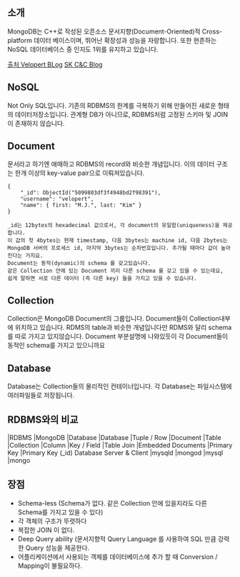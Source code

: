 ## 소개
MongoDB는 C++로 작성된 오픈소스 문서지향(Document-Oriented)적 Cross-platform 데이터 베이스이며, 뛰어난 확장성과 성능을 자랑합니다.
또한 현존하는 NoSQL 데이터베이스 중 인지도 1위를 유지하고 있습니다.

[출처 Velopert BLog]("https://velopert.com/436")
[SK C&C Blog]("http://skccblog.tistory.com/3225")

## NoSQL
Not Only SQL입니다. 기존의 RDBMS의 한계를 극복하기 위해 만들어진 새로운 형태의 데이터저장소입니다.
관계형 DB가 아니므로, RDBMS처럼 고정된 스키마 및 JOIN이 존재하지 않습니다.

## Document
문서라고 하기엔 애매하고 RDBMS의 record와 비슷한 개념입니다. 이의 데이터 구조는 한개 이상의 key-value pair으로 이뤄져있습니다.
```샘플
{
    "_id": ObjectId("5099803df3f4948bd2f98391"),
    "username": "velopert",
    "name": { first: "M.J.", last: "Kim" }
}
```
```
_id는 12bytes의 hexadecimal 값으로서, 각 document의 유일함(uniqueness)을 제공합니다.
이 값의 첫 4bytes는 현재 timestamp, 다음 3bytes는 machine id, 다음 2bytes는 MongoDB 서버의 프로세스 id, 마지막 3bytes는 순차번호입니다. 추가될 때마다 값이 높아진다는 거지요.
Document는 동적(dynamic)의 schema 를 갖고있습니다.
같은 Collection 안에 있는 Document 끼리 다른 schema 를 갖고 있을 수 있는데요,
쉽게 말하면 서로 다른 데이터 (즉 다른 key) 들을 가지고 있을 수 있습니다.
```
## Collection
Collection은 MongoDB Document의 그룹입니다. Document들이 Collection내부에 위치하고 있습니다.
RDMS의 table과 비슷한 개념입니다만 RDMS와 달리 schema를 따로 가지고 있지않습니다.
Document 부분설명에 나와있듯이 각 Document들이 동적인 schema를 가지고 있으니까요

## Database
Database는 Collection들의 물리적인 컨테이너입니다. 각 Database는 파일시스템에 여러파일들로 저장됩니다.

## RDBMS와의 비교
|RDBMS	         |MongoDB
|Database	     |Database
|Tuple / Row	 |Document
|Table	         |Collection
|Column	         |Key / Field
|Table Join	     |Embedded Documents
|Primary Key	 |Primary Key (_id)
                        Database Server & Client
|mysqld	         |mongod
|mysql           |mongo

## 장점
- Schema-less (Schema가 없다. 같은 Collection 안에 있을지라도 다른 Schema를 가지고 있을 수 있다)
- 각 객체의 구조가 뚜렷하다
- 복잡한 JOIN 이 없다.
- Deep Query ability (문서지향적 Query Language 를 사용하여 SQL 만큼 강력한 Query 성능을 제공한다.
- 어플리케이션에서 사용되는 객체를 데이터베이스에 추가 할 때 Conversion / Mapping이 불필요하다.
